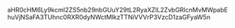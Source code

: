aHR0cHM6Ly9kcml2ZS5nb29nbGUuY29tL2RyaXZlL2ZvbGRlcnMvMWpabEhuVjNSaFA3TUhnc0RXR0dyNWctMlkzTTNiVVVrP3VzcD1zaGFyaW5n
